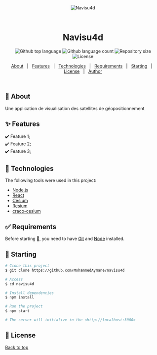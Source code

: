 <div align="center" id="top"> 
  <img src="./.github/app.gif" alt="Navisu4d" />

&#xa0;

  <!-- <a href="https://navisu4d.netlify.app">Demo</a> -->
</div>

<h1 align="center">Navisu4d</h1>

<p align="center">
  <img alt="Github top language" src="https://img.shields.io/github/languages/top/{{YOUR_GITHUB_USERNAME}}/navisu4d?color=56BEB8">

  <img alt="Github language count" src="https://img.shields.io/github/languages/count/{{YOUR_GITHUB_USERNAME}}/navisu4d?color=56BEB8">

  <img alt="Repository size" src="https://img.shields.io/github/repo-size/{{YOUR_GITHUB_USERNAME}}/navisu4d?color=56BEB8">

  <img alt="License" src="https://img.shields.io/github/license/{{YOUR_GITHUB_USERNAME}}/navisu4d?color=56BEB8">

  <!-- <img alt="Github issues" src="https://img.shields.io/github/issues/{{YOUR_GITHUB_USERNAME}}/navisu4d?color=56BEB8" /> -->

  <!-- <img alt="Github forks" src="https://img.shields.io/github/forks/{{YOUR_GITHUB_USERNAME}}/navisu4d?color=56BEB8" /> -->

  <!-- <img alt="Github stars" src="https://img.shields.io/github/stars/{{YOUR_GITHUB_USERNAME}}/navisu4d?color=56BEB8" /> -->
</p>

<!-- Status -->

<!-- <h4 align="center">
	🚧  Navisu4d 🚀 Under construction...  🚧
</h4>

<hr> -->

<p align="center">
  <a href="#dart-about">About</a> &#xa0; | &#xa0; 
  <a href="#sparkles-features">Features</a> &#xa0; | &#xa0;
  <a href="#rocket-technologies">Technologies</a> &#xa0; | &#xa0;
  <a href="#white_check_mark-requirements">Requirements</a> &#xa0; | &#xa0;
  <a href="#checkered_flag-starting">Starting</a> &#xa0; | &#xa0;
  <a href="#memo-license">License</a> &#xa0; | &#xa0;
  <a href="https://github.com/{{YOUR_GITHUB_USERNAME}}" target="_blank">Author</a>
</p>

<br>

## :dart: About

Une application de visualisation des satellites de géopositionnement

## :sparkles: Features

:heavy_check_mark: Feature 1;\
:heavy_check_mark: Feature 2;\
:heavy_check_mark: Feature 3;

## :rocket: Technologies

The following tools were used in this project:

- [Node.js](https://nodejs.org/en/)
- [React](https://pt-br.reactjs.org/)
- [Cesium](https://cesium.com/)
- [Resium](https://resium.reearth.io/)
- [craco-cesium](https://github.com/reearth/craco-cesium)

## :white_check_mark: Requirements

Before starting :checkered_flag:, you need to have [Git](https://git-scm.com) and [Node](https://nodejs.org/en/) installed.

## :checkered_flag: Starting

```bash
# Clone this project
$ git clone https://github.com/MohammedAymane/navisu4d

# Access
$ cd navisu4d

# Install dependencies
$ npm install

# Run the project
$ npm start

# The server will initialize in the <http://localhost:3000>
```

## :memo: License

<a href="#top">Back to top</a>
